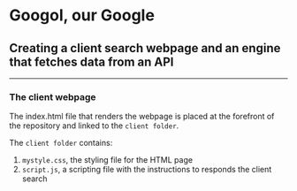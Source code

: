 # Googol, our Google

## Creating a client search webpage and an engine that fetches data from an API
---
### The client webpage

The index.html file that renders the webpage is placed at the forefront of the repository and linked to the ```client folder```.

The ```client folder``` contains:
1. ```mystyle.css```, the styling file for the HTML page
2. ```script.js```, a scripting file with the instructions to responds the client search


